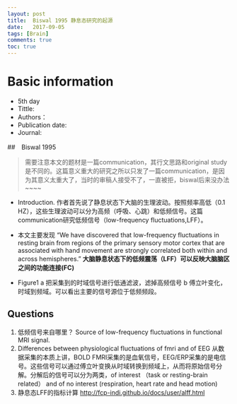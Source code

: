 ```yaml
---
layout: post
title:  Biswal 1995 静息态研究的起源
date:   2017-09-05
tags: [Brain]
comments: true
toc: true
---
```


# Basic information
* 5th day
* Tittle:
* Authors：
* Publication date:
* Journal:

##　Biswal 1995
>需要注意本文的题材是一篇communication，其行文思路和original study是不同的。这篇意义重大的研究之所以只发了一篇communication，是因为其意义太重大了，当时的审稿人接受不了，一直被拒，biswal后来没办法~~~~  

* Introduction. 作者首先说了静息状态下大脑的生理波动。按照频率高低（0.1 HZ），这些生理波动可以分为高频（呼吸、心跳）和低频信号。这篇communication研究低频信号（low-frequency fluctuations,LFF）。  

* 本文主要发现
“We have  discovered  that  low-frequency fluctuations in resting brain from regions of the primary sensory motor cortex that  are  associated with hand movement are strongly correlated both within and across hemispheres.”
**大脑静息状态下的低频震荡（LFF）可以反映大脑脑区之间的功能连接(FC)**

* Figure1
a 把采集到的时域信号进行低通滤波，滤掉高频信号
b 傅立叶变化，时域到频域。可以看出主要的信号源位于低频频段。
## Questions
1. 低频信号来自哪里？
Source of low-frequency fluctuations in functional MRI signal.
2. Differences between physiological fluctuations of fmri and of EEG
  从数据采集的本质上讲，BOLD FMRI采集的是血氧信号，EEG/ERP采集的是电信号。这些信号可以通过傅立叶变换从时域转换到频域上，从而将原始信号分解。分解后的信号可以分为两类，of interest （task or resting-brain related） and of no interest (respiration, heart rate and head motion)
3. 静息态LFF的指标计算
 http://fcp-indi.github.io/docs/user/alff.html
